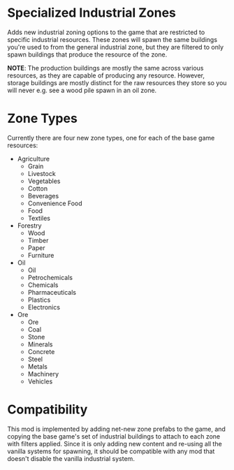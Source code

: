 # Specialized Industrial Zones

Adds new industrial zoning options to the game that are restricted to specific industrial resources.
These zones will spawn the same buildings you're used to from the general industrial zone,
but they are filtered to only spawn buildings that produce the resource of the zone.

**NOTE**: The production buildings are mostly the same across various resources, as they are capable of
producing any resource. However, storage buildings are mostly distinct for the raw resources they store
so you will never e.g. see a wood pile spawn in an oil zone.

# Zone Types
Currently there are four new zone types, one for each of the base game resources:
* Agriculture
  * Grain
  * Livestock
  * Vegetables
  * Cotton
  * Beverages
  * Convenience Food
  * Food
  * Textiles
* Forestry
  * Wood
  * Timber
  * Paper
  * Furniture
* Oil
  * Oil
  * Petrochemicals
  * Chemicals
  * Pharmaceuticals
  * Plastics
  * Electronics
* Ore
  * Ore
  * Coal
  * Stone
  * Minerals
  * Concrete
  * Steel
  * Metals
  * Machinery
  * Vehicles

# Compatibility
This mod is implemented by adding net-new zone prefabs to the game, and copying the base game's set of industrial buildings
to attach to each zone with filters applied. Since it is only adding new content and re-using all the vanilla systems for spawning,
it should be compatible with any mod that doesn't disable the vanilla industrial system.
